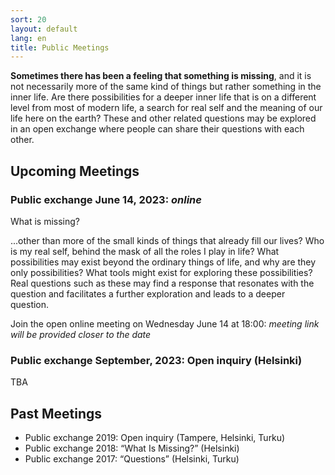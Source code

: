 ```yaml
---
sort: 20
layout: default
lang: en
title: Public Meetings
---
```


**Sometimes there has been a feeling that something is missing**, and it is not necessarily more of the 
same kind of things but rather something in the inner life. Are there possibilities for a deeper inner 
life that is on a different level from most of modern life, a search for real self and the meaning of our 
life here on the earth? These and other related questions may be explored in an open exchange where people 
can share their questions with each other.

## Upcoming Meetings

<!----><a name="2023-meeting"></a>
### Public exchange June 14, 2023: *online*

What is missing?

...other than more of the small kinds of things that already fill our lives? Who is my real self, behind the mask of all the roles I play in life? What possibilities may exist beyond the ordinary things of life, and why are they only possibilities? What tools might exist for exploring these possibilities? Real questions such as these may find a response that resonates with the question and facilitates a further exploration and leads to a deeper question.

Join the open online meeting on Wednesday June 14 at 18:00: *meeting link will be provided closer to the date*

### Public exchange September, 2023: Open inquiry (Helsinki)

TBA

## Past Meetings

* Public exchange 2019: Open inquiry (Tampere, Helsinki, Turku)
* Public exchange 2018: “What Is Missing?” (Helsinki) 
* Public exchange 2017: “Questions” (Helsinki, Turku) 
